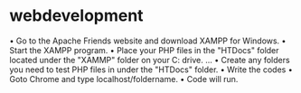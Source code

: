 # webdevelopment
•	Go to the Apache Friends website and download XAMPP for Windows.
•	Start the XAMPP program. 
•	Place your PHP files in the "HTDocs" folder located under the "XAMMP" folder on your C: drive. ...
•	Create any folders you need to test PHP files in under the "HTDocs" folder.
•	Write the codes
•	Goto Chrome and type localhost/foldername.
•	Code will run.
